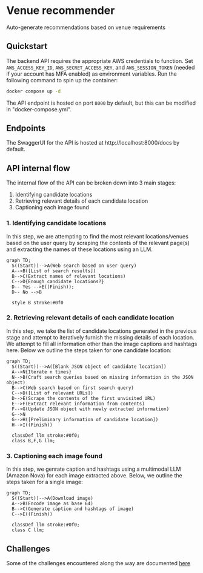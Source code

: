 # Venue recommender
Auto-generate recommendations based on venue requirements

## Quickstart
The backend API requires the appropriate AWS credentials to function. Set `AWS_ACCESS_KEY_ID`, `AWS_SECRET_ACCESS_KEY`, and `AWS_SESSION_TOKEN` (needed if your account has MFA enabled) as environment variables. Run the following command to spin up the container:
```sh
docker compose up -d
``` 

The API endpoint is hosted on port `8000` by default, but this can be modified in "docker-compose.yml".

## Endpoints
The SwaggerUI for the API is hosted at http://localhost:8000/docs by default. 

## API internal flow
The internal flow of the API can be broken down into 3 main stages:
1. Identifying candidate locations
2. Retrieving relevant details of each candidate location
3. Captioning each image found

### 1. Identifying candidate locations
In this step, we are attempting to find the most relevant locations/venues based on the user query by scraping the contents of the relevant page(s) and extracting the names of these locations using an LLM.

```mermaid
graph TD;
  S((Start))-->A(Web search based on user query)
  A-->B([List of search results])
  B-->C(Extract names of relevant locations)
  C-->D{Enough candidate locations?}
  D-- Yes -->E((Finish));
  D-- No -->B

  style B stroke:#0f0
```

### 2. Retrieving relevant details of each candidate location
In this step, we take the list of candidate locations generated in the previous stage and attempt to iteratively furnish the missing details of each location. We attempt to fill all information other than the image captions and hashtags here. Below we outline the steps taken for one candidate location:

```mermaid
graph TD;
  S((Start))-->A([Blank JSON object of candidate location])
  A-->N{Iterate n times}
  N-->B(Craft search queries based on missing information in the JSON object)
  B-->C(Web search based on first search query)
  C-->D([List of relevant URLs])
  D-->E(Scrape the contents of the first unvisited URL)
  E-->F(Extract relevant information from contents)
  F-->G(Update JSON object with newly extracted information)
  G-->N
  G-->H([Preliminary information of candidate location])
  H-->I((Finish))

  classDef llm stroke:#0f0;
  class B,F,G llm;
```

### 3. Captioning each image found
In this step, we genrate caption and hashtags using a multimodal LLM (Amazon Nova) for each image extracted above. Below, we outline the steps taken for a single image:

```mermaid
graph TD;
  S((Start))-->A(Download image)
  A-->B(Encode image as base 64)
  B-->C(Generate caption and hashtags of image)
  C-->E((Finish))

  classDef llm stroke:#0f0;
  class C llm;
```

## Challenges
Some of the challenges encountered along the way are documented [here](docs/challenges.md)

